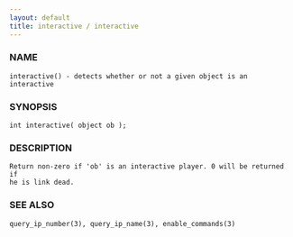 ```yaml
---
layout: default
title: interactive / interactive
---
```


### NAME

    interactive() - detects whether or not a given object is an interactive

### SYNOPSIS

    int interactive( object ob );

### DESCRIPTION

    Return non-zero if 'ob' is an interactive player. 0 will be returned if
    he is link dead.

### SEE ALSO

    query_ip_number(3), query_ip_name(3), enable_commands(3)
